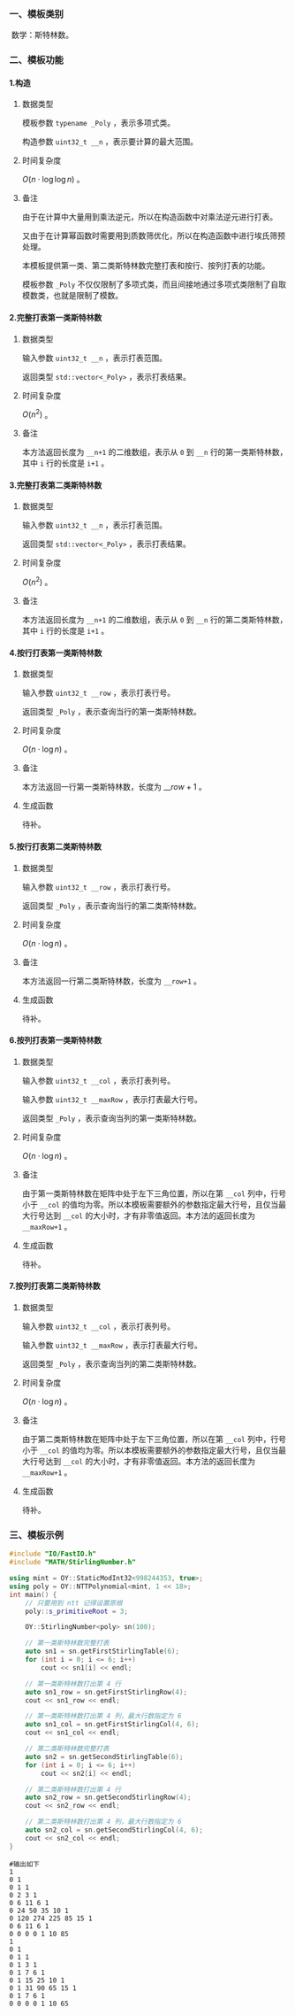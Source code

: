 ### 一、模板类别

​	数学：斯特林数。

### 二、模板功能

#### 1.构造

1. 数据类型

   模板参数 `typename _Poly` ，表示多项式类。

   构造参数 `uint32_t __n` ，表示要计算的最大范围。

2. 时间复杂度

   $O(n\cdot\log\log n)$ 。

3. 备注

   由于在计算中大量用到乘法逆元，所以在构造函数中对乘法逆元进行打表。
   
   又由于在计算幂函数时需要用到质数筛优化，所以在构造函数中进行埃氏筛预处理。
   
   本模板提供第一类、第二类斯特林数完整打表和按行、按列打表的功能。
   
   模板参数 `_Poly` 不仅仅限制了多项式类，而且间接地通过多项式类限制了自取模数类，也就是限制了模数。


#### 2.完整打表第一类斯特林数

1. 数据类型

   输入参数 `uint32_t __n` ，表示打表范围。

   返回类型 `std::vector<_Poly>` ，表示打表结果。

2. 时间复杂度

   $O(n^2)$ 。
   
3. 备注

   本方法返回长度为 `__n+1` 的二维数组，表示从 `0` 到 `__n` 行的第一类斯特林数，其中 `i` 行的长度是 `i+1` 。

#### 3.完整打表第二类斯特林数

1. 数据类型

   输入参数 `uint32_t __n` ，表示打表范围。

   返回类型 `std::vector<_Poly>` ，表示打表结果。

2. 时间复杂度

   $O(n^2)$ 。

3. 备注

   本方法返回长度为 `__n+1` 的二维数组，表示从 `0` 到 `__n` 行的第二类斯特林数，其中 `i` 行的长度是 `i+1` 。

#### 4.按行打表第一类斯特林数

1. 数据类型

   输入参数 `uint32_t __row` ，表示打表行号。

   返回类型 `_Poly` ，表示查询当行的第一类斯特林数。

2. 时间复杂度

   $O(n\cdot\log n)$ 。
   
3. 备注

   本方法返回一行第一类斯特林数，长度为 $\_\_row+1$ 。
   
4. 生成函数

   待补。

#### 5.按行打表第二类斯特林数

1. 数据类型

   输入参数 `uint32_t __row` ，表示打表行号。

   返回类型 `_Poly` ，表示查询当行的第二类斯特林数。

2. 时间复杂度

   $O(n\cdot\log n)$ 。

3. 备注

   本方法返回一行第二类斯特林数，长度为 `__row+1` 。
   
4. 生成函数

   待补。

#### 6.按列打表第一类斯特林数

1. 数据类型

   输入参数 `uint32_t __col` ，表示打表列号。

   输入参数 `uint32_t __maxRow` ，表示打表最大行号。

   返回类型 `_Poly` ，表示查询当列的第一类斯特林数。

2. 时间复杂度

   $O(n\cdot\log n)$ 。
   
3. 备注

   由于第一类斯特林数在矩阵中处于左下三角位置，所以在第 `__col` 列中，行号小于 `__col` 的值均为零。所以本模板需要额外的参数指定最大行号，且仅当最大行号达到 `__col` 的大小时，才有非零值返回。本方法的返回长度为 `__maxRow+1` 。
   
4. 生成函数

   待补。

#### 7.按列打表第二类斯特林数

1. 数据类型

   输入参数 `uint32_t __col` ，表示打表列号。

   输入参数 `uint32_t __maxRow` ，表示打表最大行号。

   返回类型 `_Poly` ，表示查询当列的第二类斯特林数。

2. 时间复杂度

   $O(n\cdot\log n)$ 。

3. 备注

   由于第二类斯特林数在矩阵中处于左下三角位置，所以在第 `__col` 列中，行号小于 `__col` 的值均为零。所以本模板需要额外的参数指定最大行号，且仅当最大行号达到 `__col` 的大小时，才有非零值返回。本方法的返回长度为 `__maxRow+1` 。
   
4. 生成函数

   待补。

### 三、模板示例

```c++
#include "IO/FastIO.h"
#include "MATH/StirlingNumber.h"

using mint = OY::StaticModInt32<998244353, true>;
using poly = OY::NTTPolynomial<mint, 1 << 18>;
int main() {
    // 只要用到 ntt 记得设置原根
    poly::s_primitiveRoot = 3;

    OY::StirlingNumber<poly> sn(100);

    // 第一类斯特林数完整打表
    auto sn1 = sn.getFirstStirlingTable(6);
    for (int i = 0; i <= 6; i++)
        cout << sn1[i] << endl;

    // 第一类斯特林数打出第 4 行
    auto sn1_row = sn.getFirstStirlingRow(4);
    cout << sn1_row << endl;

    // 第一类斯特林数打出第 4 列，最大行数指定为 6
    auto sn1_col = sn.getFirstStirlingCol(4, 6);
    cout << sn1_col << endl;

    // 第二类斯特林数完整打表
    auto sn2 = sn.getSecondStirlingTable(6);
    for (int i = 0; i <= 6; i++)
        cout << sn2[i] << endl;

    // 第二类斯特林数打出第 4 行
    auto sn2_row = sn.getSecondStirlingRow(4);
    cout << sn2_row << endl;

    // 第二类斯特林数打出第 4 列，最大行数指定为 6
    auto sn2_col = sn.getSecondStirlingCol(4, 6);
    cout << sn2_col << endl;
}
```

```
#输出如下
1 
0 1 
0 1 1 
0 2 3 1 
0 6 11 6 1 
0 24 50 35 10 1 
0 120 274 225 85 15 1 
0 6 11 6 1 
0 0 0 0 1 10 85 
1 
0 1 
0 1 1 
0 1 3 1 
0 1 7 6 1 
0 1 15 25 10 1 
0 1 31 90 65 15 1 
0 1 7 6 1 
0 0 0 0 1 10 65 

```

